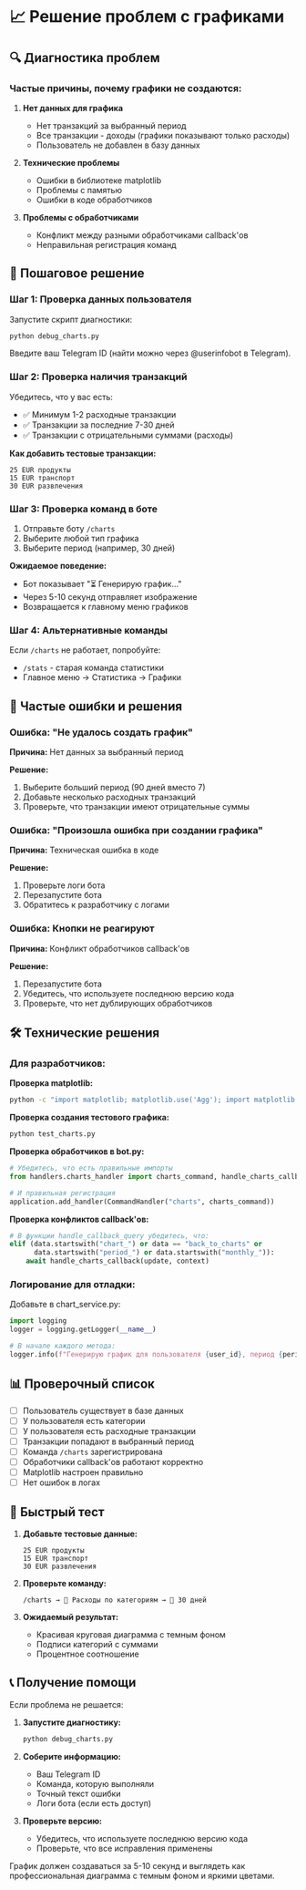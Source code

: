 # 📈 Решение проблем с графиками

## 🔍 Диагностика проблем

### Частые причины, почему графики не создаются:

1. **Нет данных для графика**
   - Нет транзакций за выбранный период
   - Все транзакции - доходы (графики показывают только расходы)
   - Пользователь не добавлен в базу данных

2. **Технические проблемы**
   - Ошибки в библиотеке matplotlib
   - Проблемы с памятью
   - Ошибки в коде обработчиков

3. **Проблемы с обработчиками**
   - Конфликт между разными обработчиками callback'ов
   - Неправильная регистрация команд

## 🔧 Пошаговое решение

### Шаг 1: Проверка данных пользователя

Запустите скрипт диагностики:
```bash
python debug_charts.py
```

Введите ваш Telegram ID (найти можно через @userinfobot в Telegram).

### Шаг 2: Проверка наличия транзакций

Убедитесь, что у вас есть:
- ✅ Минимум 1-2 расходные транзакции
- ✅ Транзакции за последние 7-30 дней
- ✅ Транзакции с отрицательными суммами (расходы)

**Как добавить тестовые транзакции:**
```
25 EUR продукты
15 EUR транспорт
30 EUR развлечения
```

### Шаг 3: Проверка команд в боте

1. Отправьте боту `/charts`
2. Выберите любой тип графика
3. Выберите период (например, 30 дней)

**Ожидаемое поведение:**
- Бот показывает "⏳ Генерирую график..."
- Через 5-10 секунд отправляет изображение
- Возвращается к главному меню графиков

### Шаг 4: Альтернативные команды

Если `/charts` не работает, попробуйте:
- `/stats` - старая команда статистики
- Главное меню → Статистика → Графики

## 🚨 Частые ошибки и решения

### Ошибка: "Не удалось создать график"

**Причина:** Нет данных за выбранный период

**Решение:**
1. Выберите больший период (90 дней вместо 7)
2. Добавьте несколько расходных транзакций
3. Проверьте, что транзакции имеют отрицательные суммы

### Ошибка: "Произошла ошибка при создании графика"

**Причина:** Техническая ошибка в коде

**Решение:**
1. Проверьте логи бота
2. Перезапустите бота
3. Обратитесь к разработчику с логами

### Ошибка: Кнопки не реагируют

**Причина:** Конфликт обработчиков callback'ов

**Решение:**
1. Перезапустите бота
2. Убедитесь, что используете последнюю версию кода
3. Проверьте, что нет дублирующих обработчиков

## 🛠️ Технические решения

### Для разработчиков:

**Проверка matplotlib:**
```bash
python -c "import matplotlib; matplotlib.use('Agg'); import matplotlib.pyplot as plt; print('OK')"
```

**Проверка создания тестового графика:**
```bash
python test_charts.py
```

**Проверка обработчиков в bot.py:**
```python
# Убедитесь, что есть правильные импорты
from handlers.charts_handler import charts_command, handle_charts_callback

# И правильная регистрация
application.add_handler(CommandHandler("charts", charts_command))
```

**Проверка конфликтов callback'ов:**
```python
# В функции handle_callback_query убедитесь, что:
elif (data.startswith("chart_") or data == "back_to_charts" or 
      data.startswith("period_") or data.startswith("monthly_")):
    await handle_charts_callback(update, context)
```

### Логирование для отладки:

Добавьте в chart_service.py:
```python
import logging
logger = logging.getLogger(__name__)

# В начале каждого метода:
logger.info(f"Генерирую график для пользователя {user_id}, период {period_days}")
```

## 📊 Проверочный список

- [ ] Пользователь существует в базе данных
- [ ] У пользователя есть категории
- [ ] У пользователя есть расходные транзакции
- [ ] Транзакции попадают в выбранный период
- [ ] Команда `/charts` зарегистрирована
- [ ] Обработчики callback'ов работают корректно
- [ ] Matplotlib настроен правильно
- [ ] Нет ошибок в логах

## 🔄 Быстрый тест

1. **Добавьте тестовые данные:**
   ```
   25 EUR продукты
   15 EUR транспорт  
   30 EUR развлечения
   ```

2. **Проверьте команду:**
   ```
   /charts → 🥧 Расходы по категориям → 📅 30 дней
   ```

3. **Ожидаемый результат:**
   - Красивая круговая диаграмма с темным фоном
   - Подписи категорий с суммами
   - Процентное соотношение

## 📞 Получение помощи

Если проблема не решается:

1. **Запустите диагностику:**
   ```bash
   python debug_charts.py
   ```

2. **Соберите информацию:**
   - Ваш Telegram ID
   - Команда, которую выполняли
   - Точный текст ошибки
   - Логи бота (если есть доступ)

3. **Проверьте версию:**
   - Убедитесь, что используете последнюю версию кода
   - Проверьте, что все исправления применены

График должен создаваться за 5-10 секунд и выглядеть как профессиональная диаграмма с темным фоном и яркими цветами.